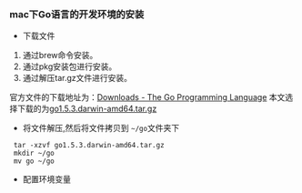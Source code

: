 ### mac下Go语言的开发环境的安装
* 下载文件

1. 通过brew命令安装。
2. 通过pkg安装包进行安装。
3. 通过解压tar.gz文件进行安装。

官方文件的下载地址为：[Downloads - The Go Programming Language](https://golang.org/dl/)
本文选择下载的为[go1.5.3.darwin-amd64.tar.gz](https://storage.googleapis.com/golang/go1.5.3.darwin-amd64.tar.gz)

* 将文件解压,然后将文件拷贝到 `~/go`文件夹下
  
```
 tar -xzvf go1.5.3.darwin-amd64.tar.gz
 mkdir ~/go
 mv go ~/go
```

* 配置环境变量




